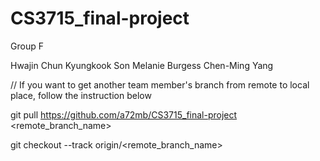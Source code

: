 CS3715_final-project
====================

Group F

Hwajin Chun
Kyungkook Son
Melanie Burgess
Chen-Ming Yang

// If you want to get another team member's branch from remote to local place, follow the instruction below

git pull  https://github.com/a72mb/CS3715_final-project <remote_branch_name>

git checkout --track origin/<remote_branch_name>
